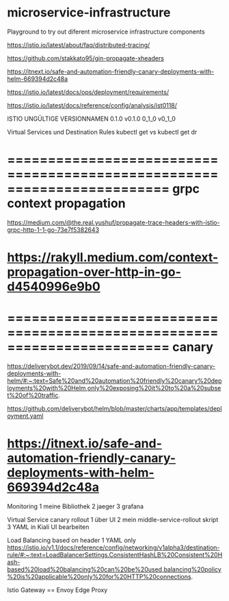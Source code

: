 # microservice-infrastructure
Playground to try out diferent microservice infrastructure components

https://istio.io/latest/about/faq/distributed-tracing/

https://github.com/stakkato95/gin-propagate-xheaders

https://itnext.io/safe-and-automation-friendly-canary-deployments-with-helm-669394d2c48a

https://istio.io/latest/docs/ops/deployment/requirements/

https://istio.io/latest/docs/reference/config/analysis/ist0118/


ISTIO UNGÜLTIGE VERSIONNAMEN
0.1.0
v0.1.0
0_1_0
v0_1_0

Virtual Services und Destination Rules
kubectl get vs
kubectl get dr

========================================================================
grpc context propagation
========================================================================
https://medium.com/@the.real.yushuf/propagate-trace-headers-with-istio-grpc-http-1-1-go-73e7f5382643

https://rakyll.medium.com/context-propagation-over-http-in-go-d4540996e9b0
========================================================================






========================================================================
canary
========================================================================
https://deliverybot.dev/2019/09/14/safe-and-automation-friendly-canary-deployments-with-helm/#:~:text=Safe%20and%20automation%20friendly%20canary%20deployments%20with%20Helm,only%20exposing%20it%20to%20a%20subset%20of%20traffic.

https://github.com/deliverybot/helm/blob/master/charts/app/templates/deployment.yaml

https://itnext.io/safe-and-automation-friendly-canary-deployments-with-helm-669394d2c48a
========================================================================





Monitoring
1 meine Bibliothek
2 jaeger
3 grafana

Virtual Service canary rollout
1 über UI
2 mein middle-service-rollout skript
3 YAML in Kiali UI bearbeiten

Load Balancing based on header
1 YAML only
https://istio.io/v1.1/docs/reference/config/networking/v1alpha3/destination-rule/#:~:text=LoadBalancerSettings.ConsistentHashLB%20Consistent%20Hash-based%20load%20balancing%20can%20be%20used,balancing%20policy%20is%20applicable%20only%20for%20HTTP%20connections.

Istio Gateway == Envoy Edge Proxy


